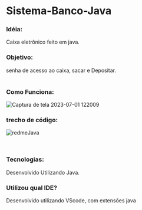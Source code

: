 # Sistema-Banco-Java
### Idéia: <br>
Caixa eletrônico feito em java.
### Objetivo: <br>
senha de acesso ao caixa, sacar e Depositar. <br>
<br>
### Como Funciona: 
![Captura de tela 2023-07-01 122009](https://github.com/Henriquesantos12/Sistema-Banco-Java/assets/114838533/fef573b3-cb51-4e75-b8f5-9fe98cc7123f)


### trecho de código:
![redmeJava](https://github.com/Henriquesantos12/Sistema-Banco-Java/assets/114838533/8e73eaf0-047c-421a-bd36-99af1a715114)

<br>

### Tecnologias:
Desenvolvido Utilizando Java.

### Utilizou qual IDE? 
Desenvolvido utilizando VScode, com extensões java
